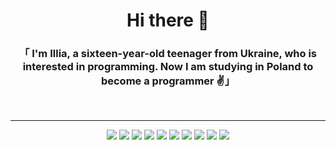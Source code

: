 <h1 align='center' color='white'>Hi there 👋</h1>
<h3 align='center' color='white'>「 I'm Illia, a sixteen-year-old teenager from Ukraine, who is interested in programming. Now I am studying in Poland to become a programmer ✌️」</h3><br>

---
<div align='center'>
  <img src="https://img.shields.io/badge/-HTML5-E34F26?style=for-the-badge&logo=HTML5&logoColor=white&logoWidth=10" alt=" " />
  <img src="https://img.shields.io/badge/-CSS3-1572B6?style=for-the-badge&logo=CSS3&logoColor=white&logoWidth=10" alt=" " />
  <img src="https://img.shields.io/badge/-Sass-CC6699?style=for-the-badge&logo=Sass&logoColor=white&logoWidth=10" alt=" " />
  <img src="https://img.shields.io/badge/-Bootstrap-7952B3?style=for-the-badge&logo=Bootstrap&logoColor=white&logoWidth=10" alt=" " />
  <img src="https://img.shields.io/badge/-JavaScript-F7DF1E?style=for-the-badge&logo=JavaScript&logoColor=white&logoWidth=10" alt=" " />
  <img src="https://img.shields.io/badge/-TypeScript-3178C6?style=for-the-badge&logo=TypeScript&logoColor=white&logoWidth=10" alt=" " />
  <img src="https://img.shields.io/badge/-React-61DAFB?style=for-the-badge&logo=React&logoColor=white&logoWidth=10" alt=" " />
  <img src="https://img.shields.io/badge/-Python-3776AB?style=for-the-badge&logo=Python&logoColor=white&logoWidth=10" alt=" " />
  <img src="https://img.shields.io/badge/-C++-00599C?style=for-the-badge&logo=Cplusplus&logoColor=white&logoWidth=10" alt=" " />
  <img src="https://img.shields.io/badge/-Git-F05032?style=for-the-badge&logo=Git&logoColor=white&logoWidth=10" alt=" " />
</div>
